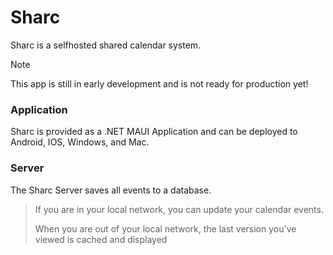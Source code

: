 # Sharc

Sharc is a selfhosted shared calendar system.
> [!Note]
> This app is still in early development and is not ready for production yet!

### Application
Sharc is provided as a .NET MAUI Application and can be deployed to Android, IOS, Windows, and Mac.

### Server
The Sharc Server saves all events to a database.

> If you are in your local network, you can update your calendar events.
> 
> When you are out of your local network, the last version you've viewed is cached and displayed
